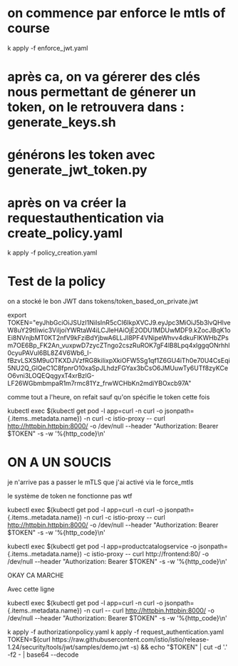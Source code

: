 # on commence par enforce le mtls of course

k apply -f enforce_jwt.yaml


# après ca, on va gérerer des clés nous permettant de génerer un token, on le retrouvera dans : generate_keys.sh

# générons les token avec generate_jwt_token.py


# après on va créer la requestauthentication via create_policy.yaml

k apply -f policy_creation.yaml



# Test de la policy

on a stocké le bon JWT dans tokens/token_based_on_private.jwt

export TOKEN="eyJhbGciOiJSUzI1NiIsInR5cCI6IkpXVCJ9.eyJpc3MiOiJ5b3lvQHlveW8uY29tIiwic3ViIjoiYWRtaW4iLCJleHAiOjE2ODU1MDUwMDF9.kZocJBqK1oEi8NVnjbMT0KT2nfV9kFziBdYjbwA6LLJI8PF4VNipeWhvv4dkuFlKWHbZPsm7OE6Bp_FK2An_vuxpwD7zycZTngo2cszRuROK7gF4lB8Lpq4xlggqONrhhl0cyuPAVuI6BL8Z4V6Wb6_I-fBzvLSXSM9uOTKXDJVzfRG8kiIixpXkiOFW5Sg1qf1Z6GU4iTh0e70U4CsEqi5NU2Q_GlQeC1C8fpnrO10xaSpJLhdzFGYax3bCsO6JMUuwTy6UTf8zyKCeO6vni3LOQEQqgyxT4xrBzlG-LF26WGbmbmpaR1m7rmc81Yz_frwWCHbKn2mdiYBOxcb97A"

comme tout a l'heure, on refait sauf qu'on spécifie le token cette fois 



kubectl exec $(kubectl get pod -l app=curl -n curl -o jsonpath={.items..metadata.name}) -n curl -c istio-proxy -- curl http://httpbin.httpbin:8000/ -o /dev/null --header "Authorization: Bearer $TOKEN" -s -w '%{http_code}\n'  



# ON A UN SOUCIS 

je n'arrive pas a passer le mTLS que j'ai activé via le force_mtls

le système de token ne fonctionne pas
wtf

kubectl exec $(kubectl get pod -l app=curl -n curl -o jsonpath={.items..metadata.name}) -n curl -c istio-proxy -- curl http://httpbin.httpbin:8000/ -o /dev/null --header "Authorization: Bearer $TOKEN" -s -w '%{http_code}\n'

kubectl exec $(kubectl get pod -l app=productcatalogservice -o jsonpath={.items..metadata.name}) -c istio-proxy -- curl  http://frontend:80/ -o /dev/null --header "Authorization: Bearer $TOKEN" -s -w '%{http_code}\n'


OKAY CA MARCHE

Avec cette ligne 

kubectl exec $(kubectl get pod -l app=curl -n curl -o jsonpath={.items..metadata.name}) -n curl -- curl http://httpbin.httpbin:8000/ -o /dev/null --header "Authorization: Bearer $TOKEN" -s -w '%{http_code}\n'



k apply -f authorizationpolicy.yaml
k apply -f request_authentication.yaml
TOKEN=$(curl https://raw.githubusercontent.com/istio/istio/release-1.24/security/tools/jwt/samples/demo.jwt -s) && echo "$TOKEN" | cut -d '.' -f2 - | base64 --decode